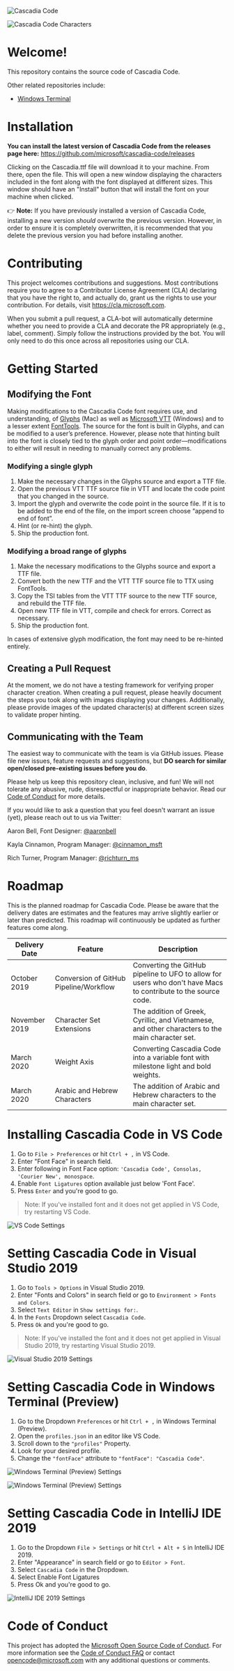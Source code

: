 ![Cascadia Code](/images/cascadia-code.png)

![Cascadia Code Characters](/images/cascadia-code-characters.png)

# Welcome!

This repository contains the source code of Cascadia Code.

Other related repositories include:

- [Windows Terminal](https://github.com/microsoft/terminal)

# Installation

**You can install the latest version of Cascadia Code from the releases page here:** https://github.com/microsoft/cascadia-code/releases

Clicking on the Cascadia.ttf file will download it to your machine. From there, open the file. This will open a new window displaying the characters included in the font along with the font displayed at different sizes. This window should have an "Install" button that will install the font on your machine when clicked.

👉 **Note:** If you have previously installed a version of Cascadia Code, installing a new version *should* overwrite the previous version. However, in order to ensure it is completely overwritten, it is recommended that you delete the previous version you had before installing another.

# Contributing

This project welcomes contributions and suggestions. Most contributions require you to
agree to a Contributor License Agreement (CLA) declaring that you have the right to,
and actually do, grant us the rights to use your contribution. For details, visit
https://cla.microsoft.com.

When you submit a pull request, a CLA-bot will automatically determine whether you need
to provide a CLA and decorate the PR appropriately (e.g., label, comment). Simply follow the
instructions provided by the bot. You will only need to do this once across all repositories using our CLA.

# Getting Started

## Modifying the Font

Making modifications to the Cascadia Code font requires use, and understanding, of [Glyphs](https://glyphsapp.com/) (Mac) as well as [Microsoft VTT](https://docs.microsoft.com/en-us/typography/tools/vtt/) (Windows) and to a lesser extent [FontTools](https://github.com/fonttools/fonttools). The source for the font is built in Glyphs, and can be modified to a user’s preference. However, please note that hinting built into the font is closely tied to the glyph order and point order—modifications to either will result in needing to manually correct any problems. 

### Modifying a single glyph

1) Make the necessary changes in the Glyphs source and export a TTF file. 
2) Open the previous VTT TTF source file in VTT and locate the code point that you changed in the source. 
3) Import the glyph and overwrite the code point in the source file. If it is to be added to the end of the file, on the import screen choose “append to end of font”.
4) Hint (or re-hint) the glyph. 
5) Ship the production font. 

### Modifying a broad range of glyphs

1) Make the necessary modifications to the Glyphs source and export a TTF file. 
2) Convert both the new TTF and the VTT TTF source file to TTX using FontTools.
3) Copy the TSI tables from the VTT TTF source to the new TTF source, and rebuild the TTF file. 
4) Open new TTF file in VTT, compile and check for errors. Correct as necessary. 
5) Ship the production font. 

In cases of extensive glyph modification, the font may need to be re-hinted entirely.

## Creating a Pull Request

At the moment, we do not have a testing framework for verifying proper character creation. When creating a pull request, please heavily document the steps you took along with images displaying your changes. Additionally, please provide images of the updated character(s) at different screen sizes to validate proper hinting.

## Communicating with the Team

The easiest way to communicate with the team is via GitHub issues. Please file new issues, feature requests and suggestions, but **DO search for similar open/closed pre-existing issues before you do**.

Please help us keep this repository clean, inclusive, and fun! We will not tolerate any abusive, rude, disrespectful or inappropriate behavior. Read our [Code of Conduct](https://opensource.microsoft.com/codeofconduct/) for more details.

If you would like to ask a question that you feel doesn't warrant an issue (yet), please reach out to us via Twitter:

Aaron Bell, Font Designer: [@aaronbell](https://twitter.com/aaronbell)

Kayla Cinnamon, Program Manager: [@cinnamon_msft](https://twitter.com/cinnamon_msft)

Rich Turner, Program Manager: [@richturn_ms](https://twitter.com/richturn_ms)

# Roadmap

This is the planned roadmap for Cascadia Code. Please be aware that the delivery dates are estimates and the features may arrive slightly earlier or later than predicted. This roadmap will continuously be updated as further features come along.

| Delivery Date | Feature | Description |
| ------------- | ------- | ----------- |
| October 2019 | Conversion of GitHub Pipeline/Workflow | Converting the GitHub pipeline to UFO to allow for users who don't have Macs to contribute to the source code. |
| November 2019 | Character Set Extensions | The addition of Greek, Cyrillic, and Vietnamese, and other characters to the main character set. |
| March 2020 | Weight Axis | Converting Cascadia Code into a variable font with milestone light and bold weights. |
| March 2020 | Arabic and Hebrew Characters | The addition of Arabic and Hebrew characters to the main character set. |

# Installing Cascadia Code in VS Code

1. Go to `File > Preferences` or hit `Ctrl + ,` in VS Code.
2. Enter "Font Face" in search field.
3. Enter following in Font Face option: `'Cascadia Code', Consolas, 'Courier New', monospace`.
4. Enable `Font Ligatures` option available just below 'Font Face'.
5. Press `Enter` and you're good to go.

> Note: If you've installed font and it does not get applied in VS Code, try restarting VS Code.

![VS Code Settings](images/vscode-ligature-settings.png "VS Code Ligatures Setting")

# Setting Cascadia Code in Visual Studio 2019

1. Go to `Tools > Options` in Visual Studio 2019.
2. Enter "Fonts and Colors" in search field or go to `Environment > Fonts and Colors`.
3. Select `Text Editor` in `Show settings for:`.
4. In the `Fonts` Dropdown select `Cascadia Code`.
5. Press `Ok` and you're good to go.

> Note: If you've installed the font and it does not get applied in Visual Studio 2019, try restarting Visual Studio 2019.

![Visual Studio 2019 Settings](images/vs2019-font-settings.png "Visual Studio 2019 Font Settings")  

# Setting Cascadia Code in Windows Terminal (Preview)

1. Go to the Dropdown `Preferences` or hit `Ctrl + ,` in Windows Terminal (Preview).
2. Open the `profiles.json` in an editor like VS Code.
3. Scroll down to the `"profiles"` Property.
4. Look for your desired profile.
5. Change the `"fontFace"` attribute to `"fontFace": "Cascadia Code"`.

![Windows Terminal (Preview) Settings](images/windows-terminal-preview-font-settings.png "Windows Terminal (Preview) Font Settings")

![Windows Terminal (Preview) Settings](images/windows-terminal-preview-font-settings-json.png "Windows Terminal (Preview) Font Settings")

# Setting Cascadia Code in IntelliJ IDE 2019

1. Go to the Dropdown `File > Settings` or hit `Ctrl + Alt + S` in IntelliJ IDE 2019.
2. Enter "Appearance" in search field or go to `Editor > Font`.
4. Select `Cascadia Code` in the Dropdown.
5. Select Enable Font Ligatures
6. Press Ok and you're good to go.

![IntelliJ IDE 2019 Settings](images/intellij-ide-2019-font-settings.png "IntelliJ IDE 2019 Font Settings")

# Code of Conduct

This project has adopted the [Microsoft Open Source Code of Conduct](https://opensource.microsoft.com/codeofconduct/). For more information see the [Code of Conduct FAQ](https://opensource.microsoft.com/codeofconduct/faq/)
or contact [opencode@microsoft.com](mailto:opencode@microsoft.com) with any additional questions or comments.
